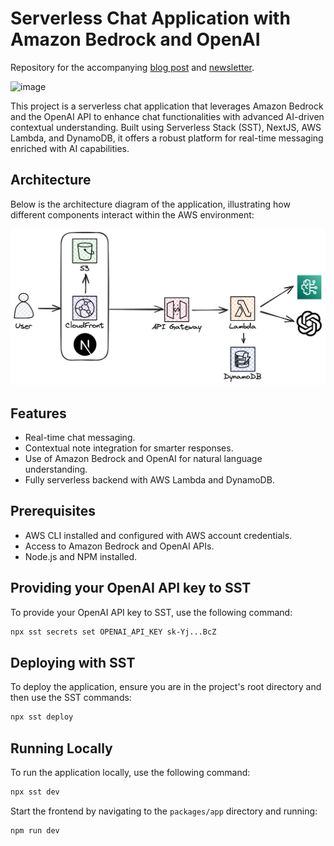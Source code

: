 # Serverless Chat Application with Amazon Bedrock and OpenAI

Repository for the accompanying [blog post]([url](https://blog.awsfundamentals.com/amazon-bedrock-the-openai-api-and-sst)) and [newsletter](https://newsletter.awsfundamentals.com).

![image](https://github.com/awsfundamentals-hq/bedrock-openai-experiments-chat/assets/19362086/6d73a989-93e0-486b-8366-ea1aae0cc552)


This project is a serverless chat application that leverages Amazon Bedrock and the OpenAI API to enhance chat functionalities with advanced AI-driven contextual understanding. Built using Serverless Stack (SST), NextJS, AWS Lambda, and DynamoDB, it offers a robust platform for real-time messaging enriched with AI capabilities.

## Architecture

Below is the architecture diagram of the application, illustrating how different components interact within the AWS environment:

![Architecture Diagram](docs/architecture.png)

## Features

- Real-time chat messaging.
- Contextual note integration for smarter responses.
- Use of Amazon Bedrock and OpenAI for natural language understanding.
- Fully serverless backend with AWS Lambda and DynamoDB.

## Prerequisites

- AWS CLI installed and configured with AWS account credentials.
- Access to Amazon Bedrock and OpenAI APIs.
- Node.js and NPM installed.

## Providing your OpenAI API key to SST

To provide your OpenAI API key to SST, use the following command:

```bash
npx sst secrets set OPENAI_API_KEY sk-Yj...BcZ
```

## Deploying with SST

To deploy the application, ensure you are in the project's root directory and then use the SST commands:

```bash
npx sst deploy
```

## Running Locally

To run the application locally, use the following command:

```bash
npx sst dev
```

Start the frontend by navigating to the `packages/app` directory and running:

```bash
npm run dev
```
